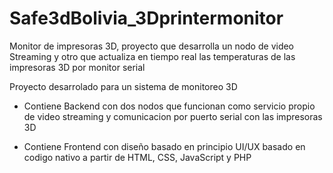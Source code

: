 # Safe3dBolivia_3Dprintermonitor
Monitor de impresoras 3D, proyecto que desarrolla un nodo de video Streaming y otro que actualiza en tiempo real las temperaturas de las impresoras 3D por monitor serial

Proyecto desarrolado para un sistema de monitoreo 3D

- Contiene Backend con dos nodos que funcionan como servicio propio de video streaming y comunicacion por puerto serial con las impresoras 3D

- Contiene Frontend con diseño basado en principio UI/UX basado en codigo nativo a partir de HTML, CSS, JavaScript y PHP 
